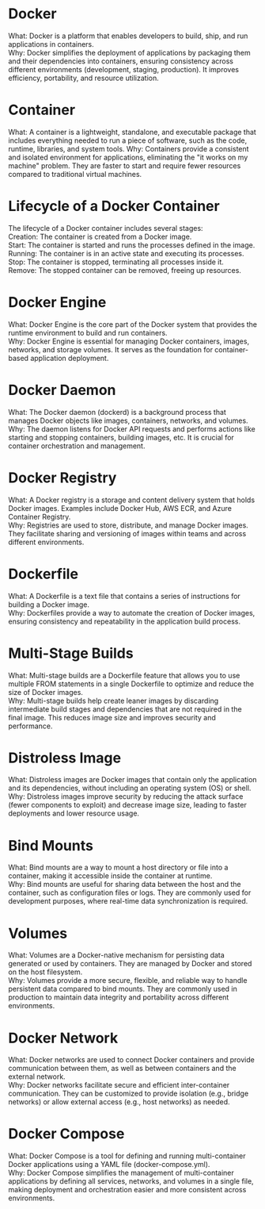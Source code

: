 # Docker            
What: Docker is a platform that enables developers to build, ship, and run applications in containers.                           
Why: Docker simplifies the deployment of applications by packaging them and their dependencies into containers, ensuring consistency across different environments (development, staging, production). It improves efficiency, portability, and resource utilization.    

# Container            
What: A container is a lightweight, standalone, and executable package that includes everything needed to run a piece of software, such as the code, runtime, libraries, and system tools. 
Why: Containers provide a consistent and isolated environment for applications, eliminating the "it works on my machine" problem. They are faster to start and require fewer resources compared to traditional virtual machines. 

# Lifecycle of a Docker Container             
The lifecycle of a Docker container includes several stages:    
Creation: The container is created from a Docker image.                
Start: The container is started and runs the processes defined in the image.                     
Running: The container is in an active state and executing its processes.                   
Stop: The container is stopped, terminating all processes inside it.                  
Remove: The stopped container can be removed, freeing up resources.                

# Docker Engine        
What: Docker Engine is the core part of the Docker system that provides the runtime environment to build and run containers.             
Why: Docker Engine is essential for managing Docker containers, images, networks, and storage volumes. It serves as the foundation for container-based application deployment.      

# Docker Daemon             
What: The Docker daemon (dockerd) is a background process that manages Docker objects like images, containers, networks, and volumes.            
Why: The daemon listens for Docker API requests and performs actions like starting and stopping containers, building images, etc. It is crucial for container orchestration and management.

# Docker Registry             
What: A Docker registry is a storage and content delivery system that holds Docker images. Examples include Docker Hub, AWS ECR, and Azure Container Registry.           
Why: Registries are used to store, distribute, and manage Docker images. They facilitate sharing and versioning of images within teams and across different environments.

# Dockerfile         
What: A Dockerfile is a text file that contains a series of instructions for building a Docker image.               
Why: Dockerfiles provide a way to automate the creation of Docker images, ensuring consistency and repeatability in the application build process.      

# Multi-Stage Builds        
What: Multi-stage builds are a Dockerfile feature that allows you to use multiple FROM statements in a single Dockerfile to optimize and reduce the size of Docker images.     
Why: Multi-stage builds help create leaner images by discarding intermediate build stages and dependencies that are not required in the final image. This reduces image size and improves security and performance.

# Distroless Image 
What: Distroless images are Docker images that contain only the application and its dependencies, without including an operating system (OS) or shell.     
Why: Distroless images improve security by reducing the attack surface (fewer components to exploit) and decrease image size, leading to faster deployments and lower resource usage. 

# Bind Mounts     
What: Bind mounts are a way to mount a host directory or file into a container, making it accessible inside the container at runtime.     
Why: Bind mounts are useful for sharing data between the host and the container, such as configuration files or logs. They are commonly used for development purposes, where real-time data synchronization is required.       

# Volumes
What: Volumes are a Docker-native mechanism for persisting data generated or used by containers. They are managed by Docker and stored on the host filesystem.     
Why: Volumes provide a more secure, flexible, and reliable way to handle persistent data compared to bind mounts. They are commonly used in production to maintain data integrity and portability across different environments.       

# Docker Network           
What: Docker networks are used to connect Docker containers and provide communication between them, as well as between containers and the external network.         
Why: Docker networks facilitate secure and efficient inter-container communication. They can be customized to provide isolation (e.g., bridge networks) or allow external access (e.g., host networks) as needed.

# Docker Compose       
What: Docker Compose is a tool for defining and running multi-container Docker applications using a YAML file (docker-compose.yml).       
Why: Docker Compose simplifies the management of multi-container applications by defining all services, networks, and volumes in a single file, making deployment and orchestration easier and more consistent across environments. 
